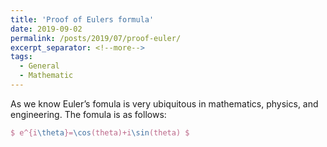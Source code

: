 ```yaml
---
title: 'Proof of Eulers formula'
date: 2019-09-02
permalink: /posts/2019/07/proof-euler/
excerpt_separator: <!--more-->
tags:
  - General
  - Mathematic
---
```


As we know Euler’s fomula is very ubiquitous in mathematics, physics, and engineering. The fomula is as follows:
```Latex
$ e^{i\theta}=\cos(theta)+i\sin(theta) $
```

